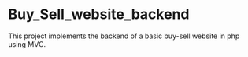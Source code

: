 # Buy_Sell_website_backend
This project implements the backend of a basic buy-sell website in php using MVC.
